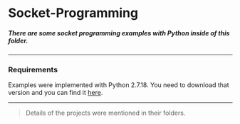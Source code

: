 # Socket-Programming
##### There are some socket programming examples with Python inside of this folder.
***
### Requirements 
Examples were implemented with Python 2.7.18. You need to download that version and you can find it [here](https://www.python.org/downloads/).
***
> Details of the projects were mentioned in their folders.
